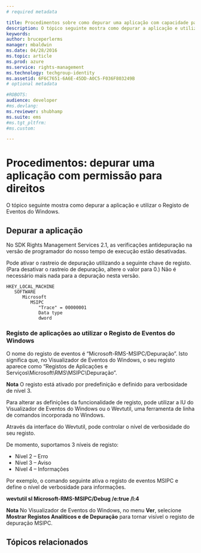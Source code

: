 ```yaml
---
# required metadata

title: Procedimentos sobre como depurar uma aplicação com capacidade para direitos | Azure RMS
description: O tópico seguinte mostra como depurar a aplicação e utilizar o Registo de Eventos do Windows.
keywords:
author: bruceperlerms
manager: mbaldwin
ms.date: 04/28/2016
ms.topic: article
ms.prod: azure
ms.service: rights-management
ms.technology: techgroup-identity
ms.assetid: 6F6C7651-6A6E-45DD-A0C5-F036F803249B
# optional metadata

#ROBOTS:
audience: developer
#ms.devlang:
ms.reviewer: shubhamp
ms.suite: ems
#ms.tgt_pltfrm:
#ms.custom:

---
```


# Procedimentos: depurar uma aplicação com permissão para direitos

O tópico seguinte mostra como depurar a aplicação e utilizar o Registo de Eventos do Windows.

## Depurar a aplicação

No SDK Rights Management Services 2.1, as verificações antidepuração na versão de programador do nosso tempo de execução estão desativadas.

Pode ativar o rastreio de depuração utilizando a seguinte chave de registo. (Para desativar o rastreio de depuração, altere o valor para 0.) Não é necessário mais nada para a depuração nesta versão.


```
HKEY_LOCAL_MACHINE
   SOFTWARE
      Microsoft
         MSIPC
            "Trace" = 00000001
            Data type
            dword
```

### Registo de aplicações ao utilizar o Registo de Eventos do Windows

O nome do registo de eventos é “Microsoft-RMS-MSIPC/Depuração”. Isto significa que, no Visualizador de Eventos do Windows, o seu registo aparece como “Registos de Aplicações e Serviços\\Microsoft\\RMS\\MSIPC\\Depuração”.

**Nota** O registo está ativado por predefinição e definido para verbosidade de nível 3.

 

Para alterar as definições da funcionalidade de registo, pode utilizar a IU do Visualizador de Eventos do Windows ou o Wevtutil, uma ferramenta de linha de comandos incorporada no Windows.

Através da interface do Wevtutil, pode controlar o nível de verbosidade do seu registo.

De momento, suportamos 3 níveis de registo:

-   Nível 2 – Erro
-   Nível 3 – Aviso
-   Nível 4 – Informações

Por exemplo, o comando seguinte ativa o registo de eventos MSIPC e define o nível de verbosidade para informações.

**wevtutil sl Microsoft-RMS-MSIPC/Debug /e:true /l:4**

**Nota** No Visualizador de Eventos do Windows, no menu **Ver**, selecione **Mostrar Registos Analíticos e de Depuração** para tornar visível o registo de depuração MSIPC.

 

## Tópicos relacionados

 

 


<!--HONumber=Jun16_HO2-->


